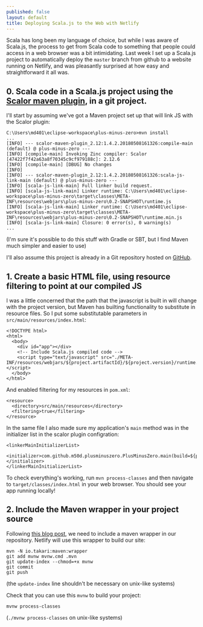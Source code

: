 ```yaml
---
published: false
layout: default
title: Deploying Scala.js to the Web with Netlify
---
```


Scala has long been my language of choice, but while I was aware of Scala.js, the process to get from Scala code to something that people could access in a web browser was a bit intimidating. Last week I set up a Scala.js project to automatically deploy the `master` branch from github to a website running on Netlify, and was pleasantly surprised at how easy and straightforward it all was.

## 0. Scala code in a Scala.js project using the [Scalor maven plugin](https://github.com/random-maven/scalor-maven-plugin), in a git project.

I'll start by assuming we've got a Maven project set up that will link JS with the Scalor plugin:

````
C:\Users\md401\eclipse-workspace\plus-minus-zero>mvn install
...
[INFO] --- scalor-maven-plugin_2.12:1.4.2.20180508161326:compile-main (default) @ plus-minus-zero ---
[INFO] [compile-main] Invoking Zinc compiler: Scalor [47422f7f42a63a8f70345c9cf979188c]: 2.12.6
[INFO] [compile-main] [DBUG] No changes
[INFO]
[INFO] --- scalor-maven-plugin_2.12:1.4.2.20180508161326:scala-js-link-main (default) @ plus-minus-zero ---
[INFO] [scala-js-link-main] Full linker build request.
[INFO] [scala-js-link-main] Linker runtime: C:\Users\md401\eclipse-workspace\plus-minus-zero\target\classes\META-INF\resources\webjars\plus-minus-zero\0.2-SNAPSHOT\runtime.js
[INFO] [scala-js-link-main] Linker runtime: C:\Users\md401\eclipse-workspace\plus-minus-zero\target\classes\META-INF\resources\webjars\plus-minus-zero\0.2-SNAPSHOT\runtime.min.js
[INFO] [scala-js-link-main] Closure: 0 error(s), 0 warning(s)
...
````

(I'm sure it's possible to do this stuff with Gradle or SBT, but I find Maven much simpler and easier to use)

I'll also assume this project is already in a Git repository hosted on [GitHub](https://github.com).

## 1. Create a basic HTML file, using resource filtering to point at our compiled JS

I was a little concerned that the path that the javascript is built in will change with the project version, but Maven has builting functionality to substitute in resource files. So I put some substitutable parameters in `src/main/resources/index.html`:

````
<!DOCTYPE html>
<html>
  <body>
    <div id="app"></div>
    <!-- Include Scala.js compiled code -->
    <script type="text/javascript" src="./META-INF/resources/webjars/${project.artifactId}/${project.version}/runtime.min.js"></script>
  </body>
</html>
````

And enabled filtering for my resources in `pom.xml`:

````
<resource>
  <directory>src/main/resources</directory>
  <filtering>true</filtering>
</resource>
````

In the same file I also made sure my application's `main` method was in the initializer list in the scalor plugin configration:

````
<linkerMainInitializerList>
  <initializer>com.github.m50d.plusminuszero.PlusMinusZero.main(build=${project.artifactId},stamp=${maven.build.timestamp})</initializer>
</linkerMainInitializerList>
````

To check everything's working, run `mvn process-classes` and then navigate to `target/classes/index.html` in your web browser. You should see your app running locally!

## 2. Include the Maven wrapper in your project source

Following [this blog post](https://www.robintegg.com/2018/01/21/publish-maven-site-to-netlify/), we need to include a maven wrapper in our repository. Netlify will use this wrapper to build our site:

````
mvn -N io.takari:maven:wrapper
git add mvnw mvnw.cmd .mvn
git update-index --chmod=+x mvnw
git commit
git push
````

(the `update-index` line shouldn't be necessary on unix-like systems)

Check that you can use this `mvnw` to build your project:

````
mvnw process-classes
````

(`./mvnw process-classes` on unix-like systems)